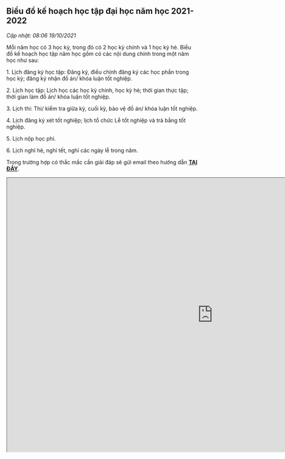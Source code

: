 Biểu đồ kế hoạch học tập đại học năm học 2021-2022
--------------------------------------------------

_Cập nhật: 08:06 19/10/2021_

Mỗi năm học có 3 học kỳ, trong đó có 2 học kỳ chính và 1 học kỳ hè. Biểu đồ kế hoạch học tập năm học gồm có các nội dung chính trong một năm học như sau:

1\. Lịch đăng ký học tập: Đăng ký, điều chỉnh đăng ký các học phần trong học kỳ; đăng ký nhận đồ án/ khóa luận tốt nghiệp.

2\. Lịch học tập: Lịch học các học kỳ chính, học kỳ hè; thời gian thực tập; thời gian làm đồ án/ khóa luận tốt nghiệp.

3\. Lịch thi: Thi/ kiểm tra giữa kỳ, cuối kỳ, bảo vệ đồ án/ khóa luận tốt nghiệp.

4\. Lịch đăng ký xét tốt nghiệp; lịch tổ chức Lễ tốt nghiệp và trả bằng tốt nghiệp.

5\. Lịch nộp học phí.

6\. Lịch nghỉ hè, nghỉ tết, nghỉ các ngày lễ trong năm.

Trong trường hợp có thắc mắc cần giải đáp sẽ gửi email theo hướng dẫn [**TẠI ĐÂY**](https://sv-ctt.hust.edu.vn/#/so-tay-sv/69/huong-dan-gui-cau-hoi-toi-phong-dao-tao-cac-van-de-ve-hoc-tap-hoc-phi).

<iframe src="https://ctt.hust.edu.vn/Upload/Nguyen%20Quoc%20Dat/files/DTDH_Kehoach/2021-2022/Bie%CC%82%CC%89u%20%C4%91o%CC%82%CC%80%20ke%CC%82%CC%81%20hoa%CC%A3ch%20ho%CC%A3c%20ta%CC%A3%CC%82p%202021-2022%20-%20g%E1%BB%ADi%20khoa%20vi%E1%BB%87n%2010092021.pdf" width="1080" height="720" allow="autoplay"></iframe>